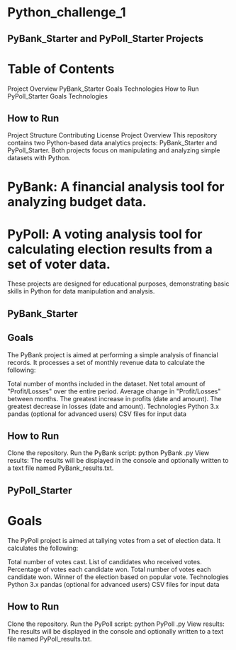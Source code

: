 # Python_challenge_1

## PyBank_Starter and PyPoll_Starter Projects
# Table of Contents
Project Overview
PyBank_Starter
Goals
Technologies
How to Run
PyPoll_Starter
Goals
Technologies
## How to Run
Project Structure
Contributing
License
Project Overview
This repository contains two Python-based data analytics projects: PyBank_Starter and PyPoll_Starter. Both projects focus on manipulating and analyzing simple datasets with Python.

# PyBank: A financial analysis tool for analyzing budget data.
# PyPoll: A voting analysis tool for calculating election results from a set of voter data.
These projects are designed for educational purposes, demonstrating basic skills in Python for data manipulation and analysis.

## PyBank_Starter
## Goals
The PyBank project is aimed at performing a simple analysis of financial records. It processes a set of monthly revenue data to calculate the following:

Total number of months included in the dataset.
Net total amount of "Profit/Losses" over the entire period.
Average change in "Profit/Losses" between months.
The greatest increase in profits (date and amount).
The greatest decrease in losses (date and amount).
Technologies
Python 3.x
pandas (optional for advanced users)
CSV files for input data
## How to Run
Clone the repository.
Run the PyBank script: python PyBank .py
View results: The results will be displayed in the console and optionally written to a text file named PyBank_results.txt.

## PyPoll_Starter
# Goals
The PyPoll project is aimed at tallying votes from a set of election data. It calculates the following:

Total number of votes cast.
List of candidates who received votes.
Percentage of votes each candidate won.
Total number of votes each candidate won.
Winner of the election based on popular vote.
Technologies
Python 3.x
pandas (optional for advanced users)
CSV files for input data
## How to Run
Clone the repository.
Run the PyPoll script: python PyPoll .py
View results: The results will be displayed in the console and optionally written to a text file named PyPoll_results.txt.

